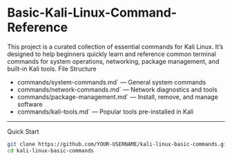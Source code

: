 # Basic-Kali-Linux-Command-Reference
This project is a curated collection of essential commands for Kali Linux. It’s designed to help beginners quickly learn and reference common terminal commands for system operations, networking, package management, and built-in Kali tools.
File Structure

- commands/system-commands.md` — General system commands
- commands/network-commands.md` — Network diagnostics and tools
- commands/package-management.md` — Install, remove, and manage software
- commands/kali-tools.md` — Popular tools pre-installed in Kali

---

 Quick Start

```bash
git clone https://github.com/YOUR-USERNAME/kali-linux-basic-commands.git
cd kali-linux-basic-commands
